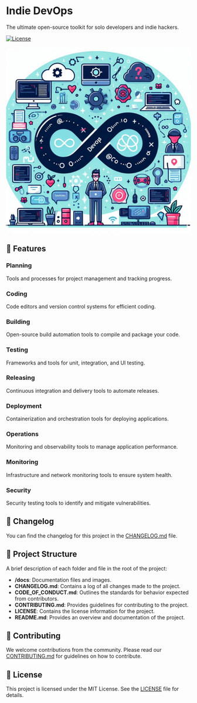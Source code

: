 # Indie DevOps

The ultimate open-source toolkit for solo developers and indie hackers.

[![License](https://img.shields.io/badge/License-MIT-blue.svg)](https://opensource.org/licenses/MIT)

![Indie DevOps](./docs/images/indie-devops.png)

## 🧩 Features

### Planning

Tools and processes for project management and tracking progress.

### Coding

Code editors and version control systems for efficient coding.

### Building

Open-source build automation tools to compile and package your code.

### Testing

Frameworks and tools for unit, integration, and UI testing.

### Releasing

Continuous integration and delivery tools to automate releases.

### Deployment

Containerization and orchestration tools for deploying applications.

### Operations

Monitoring and observability tools to manage application performance.

### Monitoring

Infrastructure and network monitoring tools to ensure system health.

### Security

Security testing tools to identify and mitigate vulnerabilities.

## 📜 Changelog

You can find the changelog for this project in the [CHANGELOG.md](CHANGELOG.md) file.

## 📂 Project Structure

A brief description of each folder and file in the root of the project:

- **/docs**: Documentation files and images.
- **CHANGELOG.md**: Contains a log of all changes made to the project.
- **CODE_OF_CONDUCT.md**: Outlines the standards for behavior expected from contributors.
- **CONTRIBUTING.md**: Provides guidelines for contributing to the project.
- **LICENSE**: Contains the license information for the project.
- **README.md**: Provides an overview and documentation of the project.

## 🤝 Contributing

We welcome contributions from the community. Please read our [CONTRIBUTING.md](CONTRIBUTING.md) for guidelines on how to contribute.

## 📄 License

This project is licensed under the MIT License. See the [LICENSE](LICENSE) file for details.
